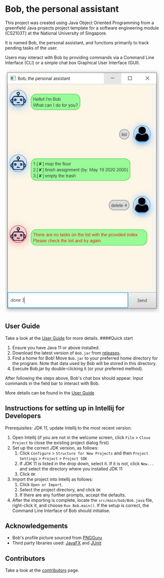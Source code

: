 # Bob, the personal assistant

This project was created using Java Object Oriented Programming from a greenfield Java projects project template for a software engineering module (CS2103T) 
at the National University of Singapore. 

It is named Bob, the personal assistant, and functions primarily to track pending tasks of the user. 

Users may interact with Bob by providing commands via a Command Line Interface (CLI) or a simple chat box Graphical User Interface (GUI). 

![Image of BobUi](https://github.com/Caleblyx/ip/blob/master/docs/Ui.png)

## User Guide
Take a look at the [User Guide](https://caleblyx.github.io/ip/) for more details.
####Quick start
1. Ensure you have Java 11 or above installed.
2. Download the latest version of `Bob.jar` from [releases](https://github.com/Caleblyx/ip/releases).
3. Find a home for Bob! Move `Bob.jar` to your preferred home directory for the program. Note that data 
used by Bob will be stored in this directory.
4. Execute Bob.jar by double-clicking it (or your preferred method).

After following the steps above, Bob's chat box should appear. Input commands in the field bar to interact 
with Bob.

More details can be found in the [User Guide](https://github.com/Caleblyx/ip/blob/master/docs/README.md)





## Instructions for setting up in Intellij for Developers

Prerequisites: JDK 11, update Intellij to the most recent version.

1. Open Intellij (if you are not in the welcome screen, click `File` > `Close Project` to close the existing project dialog first)
1. Set up the correct JDK version, as follows:
   1. Click `Configure` > `Structure for New Projects` and then `Project Settings` > `Project` > `Project SDK`
   1. If JDK 11 is listed in the drop down, select it. If it is not, click `New...` and select the directory where you installed JDK 11
   1. Click `OK`
1. Import the project into Intellij as follows:
   1. Click `Open or Import`.
   1. Select the project directory, and click `OK`
   1. If there are any further prompts, accept the defaults.
1. After the importing is complete, locate the `src/main/bob/Bob.java` file, right-click it, and choose `Run Bob.main()`. If the setup is correct, the Command Line Interface of Bob
should initialise.
  
## Acknowledgements
* Bob's profile picture sourced from [PNGGuru](https://www.pngguru.com/free-transparent-background-png-clipart-kvkde)
* Third party libraries used: [JavaFX](https://openjfx.io/) and [JUnit](https://junit.org/junit5/)

## Contributors
Take a look at the [contributors](https://github.com/Caleblyx/ip/blob/master/CONTRIBUTORS.md) page.